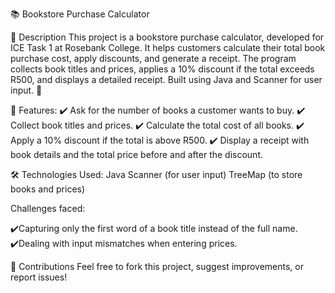 📚 Bookstore Purchase Calculator

📝 Description
This project is a bookstore purchase calculator, developed for ICE Task 1 at Rosebank College. It helps customers calculate their total book purchase cost, apply discounts, and generate a receipt. The program collects book titles and prices, applies a 10% discount if the total exceeds R500, and displays a detailed receipt. Built using Java and Scanner for user input. 🚀

🚀 Features:
✔️ Ask for the number of books a customer wants to buy.
✔️ Collect book titles and prices.
✔️ Calculate the total cost of all books.
✔️ Apply a 10% discount if the total is above R500.
✔️ Display a receipt with book details and the total price before and after the discount.

🛠️ Technologies Used:
Java
Scanner (for user input)
TreeMap (to store books and prices)

Challenges faced:

✔️Capturing only the first word of a book title instead of the full name.
✔️Dealing with input mismatches when entering prices.

📩 Contributions
Feel free to fork this project, suggest improvements, or report issues!
